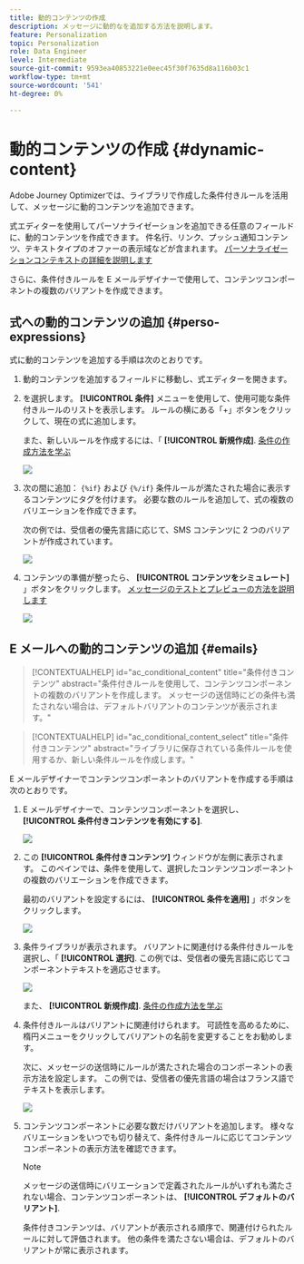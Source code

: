 ```yaml
---
title: 動的コンテンツの作成
description: メッセージに動的なを追加する方法を説明します。
feature: Personalization
topic: Personalization
role: Data Engineer
level: Intermediate
source-git-commit: 9593ea40853221e0eec45f30f7635d8a116b03c1
workflow-type: tm+mt
source-wordcount: '541'
ht-degree: 0%

---
```



# 動的コンテンツの作成 {#dynamic-content}

Adobe Journey Optimizerでは、ライブラリで作成した条件付きルールを活用して、メッセージに動的コンテンツを追加できます。

式エディターを使用してパーソナライゼーションを追加できる任意のフィールドに、動的コンテンツを作成できます。 件名行、リンク、プッシュ通知コンテンツ、テキストタイプのオファーの表示域などが含まれます。 [パーソナライゼーションコンテキストの詳細を説明します](personalization-contexts.md)

さらに、条件付きルールを E メールデザイナーで使用して、コンテンツコンポーネントの複数のバリアントを作成できます。

## 式への動的コンテンツの追加 {#perso-expressions}

式に動的コンテンツを追加する手順は次のとおりです。

1. 動的コンテンツを追加するフィールドに移動し、式エディターを開きます。

1. を選択します。 **[!UICONTROL 条件]** メニューを使用して、使用可能な条件付きルールのリストを表示します。 ルールの横にある「+」ボタンをクリックして、現在の式に追加します。

   また、新しいルールを作成するには、「 **[!UICONTROL 新規作成]**. [条件の作成方法を学ぶ](create-conditions.md)

   ![](assets/conditions-expression.png)

1. 次の間に追加： `{%if}` および `{%/if}` 条件ルールが満たされた場合に表示するコンテンツにタグを付けます。 必要な数のルールを追加して、式の複数のバリエーションを作成できます。

   次の例では、受信者の優先言語に応じて、SMS コンテンツに 2 つのバリアントが作成されています。

   ![](assets/conditions-language-sample.png)

1. コンテンツの準備が整ったら、 **[!UICONTROL コンテンツをシミュレート]** 」ボタンをクリックします。 [メッセージのテストとプレビューの方法を説明します](../design/preview.md)

   ![](assets/conditions-preview.png)

## E メールへの動的コンテンツの追加 {#emails}

>[!CONTEXTUALHELP]
>id="ac_conditional_content"
>title="条件付きコンテンツ"
>abstract="条件付きルールを使用して、コンテンツコンポーネントの複数のバリアントを作成します。 メッセージの送信時にどの条件も満たされない場合は、デフォルトバリアントのコンテンツが表示されます。"

>[!CONTEXTUALHELP]
>id="ac_conditional_content_select"
>title="条件付きコンテンツ"
>abstract="ライブラリに保存されている条件ルールを使用するか、新しい条件ルールを作成します。"

E メールデザイナーでコンテンツコンポーネントのバリアントを作成する手順は次のとおりです。

1. E メールデザイナーで、コンテンツコンポーネントを選択し、 **[!UICONTROL 条件付きコンテンツを有効にする]**.

   ![](assets/conditions-enable-conditional.png)

1. この **[!UICONTROL 条件付きコンテンツ]** ウィンドウが左側に表示されます。 このペインでは、条件を使用して、選択したコンテンツコンポーネントの複数のバリエーションを作成できます。

   最初のバリアントを設定するには、 **[!UICONTROL 条件を適用]** 」ボタンをクリックします。

   ![](assets/conditions-apply.png)

1. 条件ライブラリが表示されます。 バリアントに関連付ける条件付きルールを選択し、「 **[!UICONTROL 選択]**. この例では、受信者の優先言語に応じてコンポーネントテキストを適応させます。

   ![](assets/conditions-select.png)

   また、 **[!UICONTROL 新規作成]**. [条件の作成方法を学ぶ](create-conditions.md)

1. 条件付きルールはバリアントに関連付けられます。 可読性を高めるために、楕円メニューをクリックしてバリアントの名前を変更することをお勧めします。

   次に、メッセージの送信時にルールが満たされた場合のコンポーネントの表示方法を設定します。 この例では、受信者の優先言語の場合はフランス語でテキストを表示します。

   ![](assets/conditions-design.png)

1. コンテンツコンポーネントに必要な数だけバリアントを追加します。 様々なバリエーションをいつでも切り替えて、条件付きルールに応じてコンテンツコンポーネントの表示方法を確認できます。

   >[!NOTE]
   >メッセージの送信時にバリエーションで定義されたルールがいずれも満たされない場合、コンテンツコンポーネントは、 **[!UICONTROL デフォルトのバリアント]**.
   >
   >条件付きコンテンツは、バリアントが表示される順序で、関連付けられたルールに対して評価されます。 他の条件を満たさない場合は、デフォルトのバリアントが常に表示されます。
